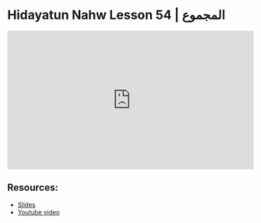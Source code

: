 # Hidayatun Nahw Lesson 54 | المجموع            

<iframe width="560" height="315" src="https://www.youtube-nocookie.com/embed/YZsgxfXbuuE?start=0" frameborder="0" allow="accelerometer; autoplay; encrypted-media; gyroscope; picture-in-picture" allowfullscreen="allowfullscreen"></iframe><BR>



## Resources:
- [Slides](https://github.com/arshare/resources_balagha_pdfs)
- [Youtube video](https://www.youtube.com/watch?v=YZsgxfXbuuE&list=PLzn0qdi6JpdtdAyaM2yvvY1Yk9i4EpLHD&index=115)
